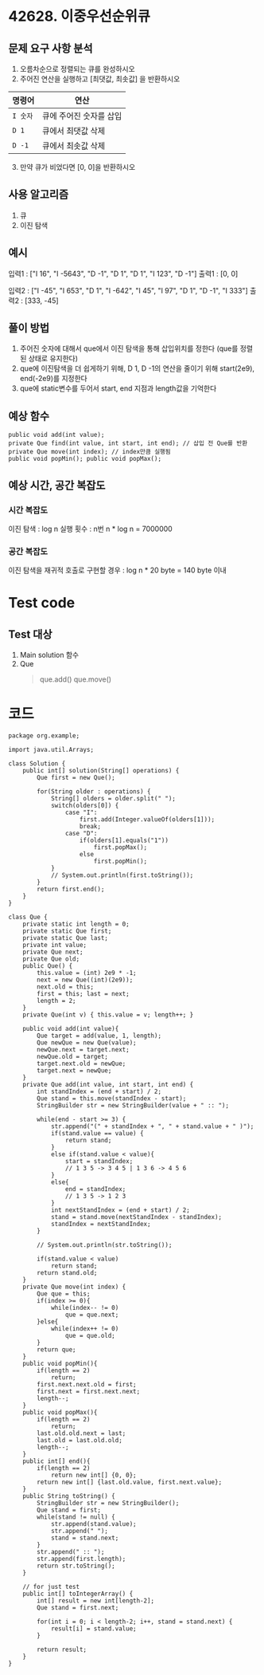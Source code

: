 # 42628. 이중우선순위큐

## 문제 요구 사항 분석

1. 오름차순으로 정렬되는 큐를 완성하시오
2. 주어진 연산을 실행하고 [최댓값, 최솟값] 을 반환하시오

| 명령어 | 연산 |
| --- | --------- |
| `I 숫자` | 큐에 주어진 숫자를 삽입 | 
| `D 1` | 큐에서 최댓값 삭제 |
| `D -1` | 큐에서 최솟값 삭제 |

3. 만약 큐가 비었다면 [0, 0]을 반환하시오

## 사용 알고리즘

1. 큐
2. 이진 탐색

## 예시 

입력1 : ["I 16", "I -5643", "D -1", "D 1", "D 1", "I 123", "D -1"]
출력1 : [0, 0]

입력2 : ["I -45", "I 653", "D 1", "I -642", "I 45", "I 97", "D 1", "D -1", "I 333"]
출력2 : [333, -45]

## 풀이 방법

1. 주어진 숫자에 대해서 que에서 이진 탐색을 통해 삽입위치를 정한다 (que를 정렬된 상태로 유지한다)
2. que에 이진탐색을 더 쉽게하기 위해, D 1, D -1의 연산을 줄이기 위해 start(2e9), end(-2e9)를 지정한다
3. que에 static변수를 두어서 start, end 지점과 length값을 기억한다


## 예상 함수

```
public void add(int value);
private Que find(int value, int start, int end); // 삽입 전 Que를 반환
private Que move(int index); // index만큼 실행됨
public void popMin(); public void popMax();
```

## 예상 시간, 공간 복잡도

### 시간 복잡도
이진 탐색 : log n
실행 횟수 : n번
n * log n = 7000000
### 공간 복잡도
이진 탐색을 재귀적 호출로 구현할 경우 : log n * 20 byte = 140 byte 이내

# Test code

## Test 대상
1. Main solution 함수
2. Que
    > que.add()
    > que.move()

# 코드

```
package org.example;

import java.util.Arrays;

class Solution {
    public int[] solution(String[] operations) {
        Que first = new Que();

        for(String older : operations) {
            String[] olders = older.split(" ");
            switch(olders[0]) {
                case "I":
                    first.add(Integer.valueOf(olders[1]));
                    break;
                case "D":
                    if(olders[1].equals("1"))
                        first.popMax();
                    else
                        first.popMin();
            }
            // System.out.println(first.toString());
        }
        return first.end();
    }
}

class Que {
    private static int length = 0;
    private static Que first;
    private static Que last;
    private int value;
    private Que next;
    private Que old;
    public Que() {
        this.value = (int) 2e9 * -1;
        next = new Que((int)(2e9));
        next.old = this;
        first = this; last = next;
        length = 2;
    }
    private Que(int v) { this.value = v; length++; }

    public void add(int value){
        Que target = add(value, 1, length);
        Que newQue = new Que(value);
        newQue.next = target.next;
        newQue.old = target;
        target.next.old = newQue;
        target.next = newQue;
    }
    private Que add(int value, int start, int end) {
        int standIndex = (end + start) / 2;
        Que stand = this.move(standIndex - start);
        StringBuilder str = new StringBuilder(value + " :: ");

        while(end - start >= 3) {
            str.append("(" + standIndex + ", " + stand.value + " )");
            if(stand.value == value) {
                return stand;
            }
            else if(stand.value < value){
                start = standIndex;
                // 1 3 5 -> 3 4 5 | 1 3 6 -> 4 5 6
            }
            else{
                end = standIndex;
                // 1 3 5 -> 1 2 3
            }
            int nextStandIndex = (end + start) / 2;
            stand = stand.move(nextStandIndex - standIndex);
            standIndex = nextStandIndex;
        }

        // System.out.println(str.toString());

        if(stand.value < value)
            return stand;
        return stand.old;
    }
    private Que move(int index) {
        Que que = this;
        if(index >= 0){
            while(index-- != 0)
                que = que.next;
        }else{
            while(index++ != 0)
                que = que.old;
        }
        return que;
    }
    public void popMin(){
        if(length == 2)
            return;
        first.next.next.old = first;
        first.next = first.next.next;
        length--;
    }
    public void popMax(){
        if(length == 2)
            return;
        last.old.old.next = last;
        last.old = last.old.old;
        length--;
    }
    public int[] end(){
        if(length == 2)
            return new int[] {0, 0};
        return new int[] {last.old.value, first.next.value};
    }
    public String toString() {
        StringBuilder str = new StringBuilder();
        Que stand = first;
        while(stand != null) {
            str.append(stand.value);
            str.append(" ");
            stand = stand.next;
        }
        str.append(" :: ");
        str.append(first.length);
        return str.toString();
    }

    // for just test
    public int[] toIntegerArray() {
        int[] result = new int[length-2];
        Que stand = first.next;

        for(int i = 0; i < length-2; i++, stand = stand.next) {
            result[i] = stand.value;
        }

        return result;
    }
}
```

